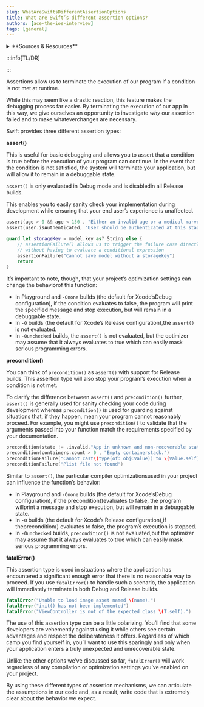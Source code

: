 ```yaml
---
slug: WhatAreSwiftsDifferentAssertionOptions
title: What are Swift’s different assertion options?
authors: [ace-the-ios-interview]
tags: [general]
---
```


<details>
  <summary>**Sources & Resources**</summary>

  **Main Source:** [Ace the iOS Interview](https://aryamansharda.gumroad.com/l/tcvck)

  **Additional Sources:**

  **Further Reading:**

</details>

:::info[TL/DR]

:::

Assertions allow us to terminate the execution of our program if a condition is not met at runtime.

While this may seem like a drastic reaction, this feature makes the debugging process far easier. By terminating the execution of our app in this way, we give ourselves an opportunity to investigate _why_ our assertion failed and to make whateverchanges are necessary.

Swift provides three different assertion types:

**assert()**

This is useful for basic debugging and allows you to assert that a condition is true before the execution of your program can continue. In the event that the condition is not satisfied, the system will terminate your application, but will allow it to remain in a debuggable state.

`assert()` is only evaluated in Debug mode and is disabledin all Release builds.

This enables you to easily sanity check your implementation during development while ensuring that your end user’s experience is unaffected.
```swift
assert(age > 0 && age < 150 , "Either an invalid age or a medical marvel.")
assert(user.isAuthenticated, "User should be authenticated at this stage.")

guard let storageKey = model.key as? String else {
    // assertionFailure() allows us to trigger the failure case directly
    // without having to evaluate a conditional expression
    assertionFailure("Cannot save model without a storagekey")
    return
}
```

It’s important to note, though, that your project’s optimization settings can change the behaviorof this function:
- In Playground and `-Onone` builds (the default for Xcode’sDebug configuration), if the condition evaluates to false, the program will print the specified message and stop execution, but will remain in a debuggable state.
- In `-O` builds (the default for Xcode’s Release configuration),the `assert()` is not evaluated.
- In `-Ounchecked` builds, the `assert()` is not evaluated, but the optimizer may assume that it always evaluates to true which can easily mask serious programming errors.

**precondition()**

You can think of `precondition()` as `assert()` with support for Release builds. This assertion type will also stop your program’s execution when a condition is not met.

To clarify the difference between `assert()` and `precondition()` further, `assert()` is generally used for sanity checking your code during development whereas `precondition()` is used for guarding against situations that, if they happen, mean your program cannot reasonably proceed. For example, you might use `precondition()` to validate that the arguments passed into your function match the requirements specified by your documentation.
```swift
precondition(state != .invalid,"App in unknown and non-recoverable state.")
precondition(containers.count > 0 , "Empty containerstack.")
preconditionFailure("Cannot cast\(type(of: objCValue)) to \(Value.self)")
preconditionFailure("Plist file not found")
```

Similar to `assert()`, the particular compiler optimizationsused in your project can influence the function’s behavior:

- In Playground and `-Onone` builds (the default for Xcode’sDebug configuration), if the precondition()evaluates to false, the program willprint a message and stop execution, but will remain in a debuggable state.
- In `-O` builds (the default for Xcode’s Release configuration),if theprecondition() evaluates to false, the program’s execution is stopped.
- In `-Ounchecked` builds, `precondition()` is not evaluated,but the optimizer may assume that it always evaluates to true which can easily mask serious programming errors.

**fatalError()**

This assertion type is used in situations where the application has encountered a significant enough error that there is no reasonable way to proceed. If you use `fatalError()` to handle such a scenario, the application will immediately terminate in both Debug and Release builds.

```swift
fatalError("Unable to load image asset named \(name).")
fatalError("init() has not been implemented")
fatalError("ViewController is not of the expected class \(T.self).")
```

The use of this assertion type can be a little polarizing. You’ll find that some developers are vehemently against using it while others see certain advantages and respect the deliberateness it offers. Regardless of which camp you find yourself in, you’ll want to use this sparingly and only when your application enters a truly unexpected and unrecoverable state.

Unlike the other options we’ve discussed so far, `fatalError()` will work regardless of any compilation or optimization settings you’ve enabled on your project.

By using these different types of assertion mechanisms, we can articulate the assumptions in our code and, as a result, write code that is extremely clear about the behavior we expect.
